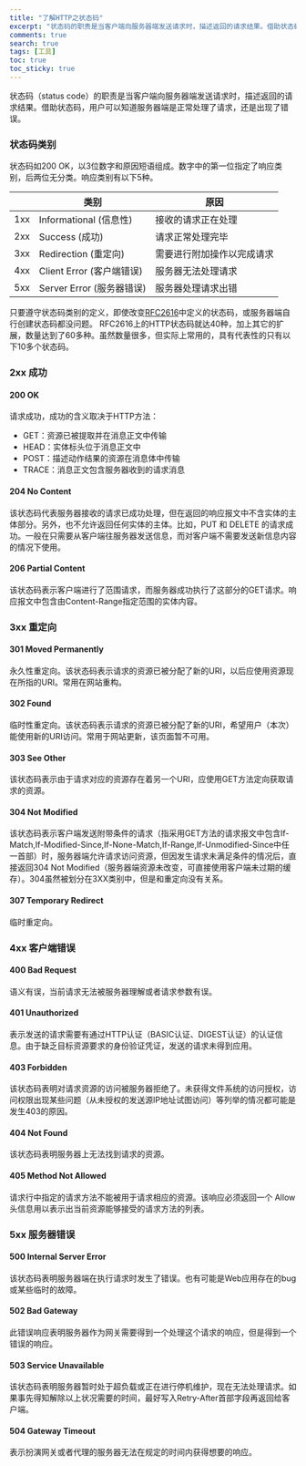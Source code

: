 ```yaml
---
title: "了解HTTP之状态码"
excerpt: "状态码的职责是当客户端向服务器端发送请求时，描述返回的请求结果。借助状态码，用户可以知道服务器端是正常处理了请求，还是出现了错误。"
comments: true
search: true
tags: [工具]
toc: true
toc_sticky: true
---
```


状态码（status code）的职责是当客户端向服务器端发送请求时，描述返回的请求结果。借助状态码，用户可以知道服务器端是正常处理了请求，还是出现了错误。

### 状态码类别

状态码如200 OK，以3位数字和原因短语组成。数字中的第一位指定了响应类别，后两位无分类。响应类别有以下5种。

|     | 类别                     | 原因                  |
|-----|-------------------------|-----------------------|
| 1xx | Informational (信息性)   | 接收的请求正在处理       |
| 2xx | Success (成功)           | 请求正常处理完毕         |
| 3xx | Redirection (重定向)     | 需要进行附加操作以完成请求 |
| 4xx | Client Error (客户端错误) | 服务器无法处理请求       |
| 5xx | Server Error (服务器错误) | 服务器处理请求出错       |

只要遵守状态码类别的定义，即使改变[RFC2616](https://tools.ietf.org/html/rfc2616#section-10)中定义的状态码，或服务器端自行创建状态码都没问题。
RFC2616上的HTTP状态码就达40种，加上其它的扩展，数量达到了60多种。虽然数量很多，但实际上常用的，具有代表性的只有以下10多个状态码。

### 2xx 成功

#### 200 OK

请求成功，成功的含义取决于HTTP方法：

* GET：资源已被提取并在消息正文中传输  
* HEAD：实体标头位于消息正文中  
* POST：描述动作结果的资源在消息体中传输  
* TRACE：消息正文包含服务器收到的请求消息  

#### 204 No Content

该状态码代表服务器接收的请求已成功处理，但在返回的响应报文中不含实体的主体部分。另外，也不允许返回任何实体的主体。比如，PUT 和 DELETE 的请求成功。一般在只需要从客户端往服务器发送信息，而对客户端不需要发送新信息内容的情况下使用。

#### 206 Partial Content

该状态码表示客户端进行了范围请求，而服务器成功执行了这部分的GET请求。响应报文中包含由Content-Range指定范围的实体内容。

### 3xx 重定向

#### 301 Moved Permanently

永久性重定向。该状态码表示请求的资源已被分配了新的URI，以后应使用资源现在所指的URI。常用在网站重构。

#### 302 Found

临时性重定向。该状态码表示请求的资源已被分配了新的URI，希望用户（本次）能使用新的URI访问。常用于网站更新，该页面暂不可用。

#### 303 See Other

该状态码表示由于请求对应的资源存在着另一个URI，应使用GET方法定向获取请求的资源。

#### 304 Not Modified

该状态码表示客户端发送附带条件的请求（指采用GET方法的请求报文中包含If-Match,If-Modified-Since,If-None-Match,If-Range,If-Unmodified-Since中任一首部）时，服务器端允许请求访问资源，但因发生请求未满足条件的情况后，直接返回304 Not Modified（服务器端资源未改变，可直接使用客户端未过期的缓存）。304虽然被划分在3XX类别中，但是和重定向没有关系。

#### 307 Temporary Redirect

临时重定向。

### 4xx 客户端错误

#### 400 Bad Request

语义有误，当前请求无法被服务器理解或者请求参数有误。

#### 401 Unauthorized

表示发送的请求需要有通过HTTP认证（BASIC认证、DIGEST认证）的认证信息。由于缺乏目标资源要求的身份验证凭证，发送的请求未得到应用。

#### 403 Forbidden

该状态码表明对请求资源的访问被服务器拒绝了。未获得文件系统的访问授权，访问权限出现某些问题（从未授权的发送源IP地址试图访问）等列举的情况都可能是发生403的原因。

#### 404 Not Found

该状态码表明服务器上无法找到请求的资源。

#### 405 Method Not Allowed

请求行中指定的请求方法不能被用于请求相应的资源。该响应必须返回一个 Allow 头信息用以表示出当前资源能够接受的请求方法的列表。

### 5xx 服务器错误

#### 500 Internal Server Error

该状态码表明服务器端在执行请求时发生了错误。也有可能是Web应用存在的bug或某些临时的故障。

#### 502 Bad Gateway

此错误响应表明服务器作为网关需要得到一个处理这个请求的响应，但是得到一个错误的响应。

#### 503 Service Unavailable

该状态码表明服务器暂时处于超负载或正在进行停机维护，现在无法处理请求。如果事先得知解除以上状况需要的时间，最好写入Retry-After首部字段再返回给客户端。

#### 504 Gateway Timeout

表示扮演网关或者代理的服务器无法在规定的时间内获得想要的响应。
